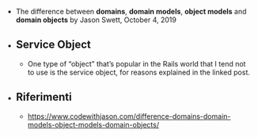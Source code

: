 - The difference between **domains**, **domain models**, **object models** and **domain objects** by Jason Swett, October 4, 2019
- ## Service Object
	- One type of “object” that’s popular in the Rails world that I tend not to use is the service object, for reasons explained in the linked post.
- ## Riferimenti
	- https://www.codewithjason.com/difference-domains-domain-models-object-models-domain-objects/